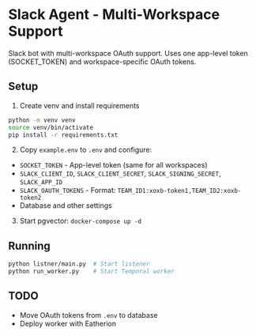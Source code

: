 # Slack Agent - Multi-Workspace Support

Slack bot with multi-workspace OAuth support. Uses one app-level token (SOCKET_TOKEN) and workspace-specific OAuth tokens.

## Setup

1. Create venv and install requirements
```bash
python -m venv venv
source venv/bin/activate
pip install -r requirements.txt
```

2. Copy `example.env` to `.env` and configure:
- `SOCKET_TOKEN` - App-level token (same for all workspaces)
- `SLACK_CLIENT_ID`, `SLACK_CLIENT_SECRET`, `SLACK_SIGNING_SECRET`, `SLACK_APP_ID`
- `SLACK_OAUTH_TOKENS` - Format: `TEAM_ID1:xoxb-token1,TEAM_ID2:xoxb-token2`
- Database and other settings

3. Start pgvector: `docker-compose up -d`

## Running

```bash
python listner/main.py  # Start listener
python run_worker.py    # Start Temporal worker
```

## TODO
- Move OAuth tokens from `.env` to database
- Deploy worker with Eatherion
